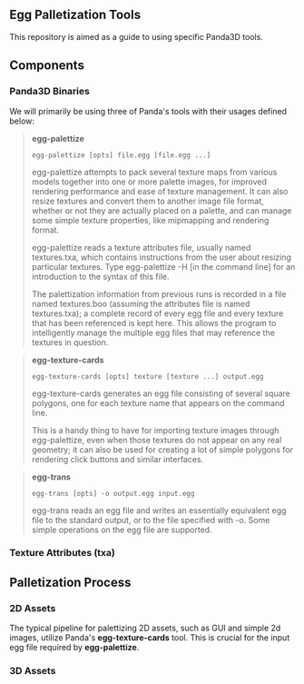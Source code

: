 Egg Palletization Tools
--------------
This repository is aimed as a guide to using specific Panda3D tools.

## Components ##

### Panda3D Binaries ###

We will primarily be using three of Panda's tools with their usages defined below:

>
> **egg-palettize**
>
> ``egg-palettize [opts] file.egg [file.egg ...]``
>
> egg-palettize attempts to pack several texture maps from various models
> together into one or more palette images, for improved rendering
> performance and ease of texture management.  It can also resize textures
> and convert them to another image file format, whether or not they are
> actually placed on a palette, and can manage some simple texture
> properties, like mipmapping and rendering format.
>
> egg-palettize reads a texture attributes file, usually named
> textures.txa, which contains instructions from the user about resizing
> particular textures.  Type egg-palettize -H [in the command line] for an introduction to the
> syntax of this file.
>
> The palettization information from previous runs is recorded in a file
> named textures.boo (assuming the attributes file is named textures.txa);
> a complete record of every egg file and every texture that has been
> referenced is kept here.  This allows the program to intelligently
> manage the multiple egg files that may reference the textures in
> question.

>
> **egg-texture-cards**
>
>``egg-texture-cards [opts] texture [texture ...] output.egg``
>
> egg-texture-cards generates an egg file consisting of several square
> polygons, one for each texture name that appears on the command line.
>
> This is a handy thing to have for importing texture images through
> egg-palettize, even when those textures do not appear on any real
> geometry; it can also be used for creating a lot of simple polygons for
> rendering click buttons and similar interfaces.

>
> **egg-trans**
>
>``egg-trans [opts] -o output.egg input.egg``
>
> egg-trans reads an egg file and writes an essentially equivalent egg
> file to the standard output, or to the file specified with -o.  Some
> simple operations on the egg file are supported.

### Texture Attributes (txa) ###

## Palletization Process ##

### 2D Assets ###

The typical pipeline for palettizing 2D assets, such as GUI and simple
2d images, utilize Panda's **egg-texture-cards** tool. This is
crucial for the input egg file required by **egg-palettize**.

### 3D Assets ###



